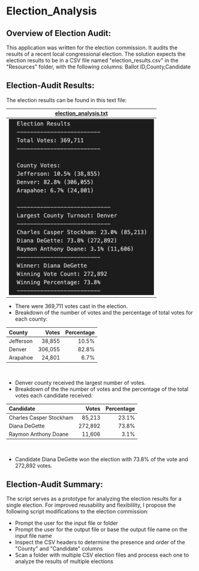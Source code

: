 # Election_Analysis
## Overview of Election Audit:
This application was written for the election commission. It audits the results of a recent local congressional election. The solution expects the election results to be in a CSV file named "election_results.csv" in the "Resources" folder, with the following columns:
Ballot ID,County,Candidate 
## Election-Audit Results:
The election results can be found in this text file:
<center>

| [election_analysis.txt](https://github.com/Hala-INTJ/Election_Analysis/blob/main/analysis/election_analysis.txt) |
| ------------ |
| ![](https://github.com/Hala-INTJ/Election_Analysis/blob/main/analysis/Election%20Results%20Image.png) |
</center>

* There were 369,711 votes cast in the election.
* Breakdown of the number of votes and the percentage of total votes for each county:
<center>

| County                  | Votes       | Percentage |
| :---------------------- | ----------: | ----------:|
| Jefferson | 38,855 | 10.5% |
| Denver | 306,055 | 82.8% |
| Arapahoe| 24,801 | 6.7% |
</center>
<br>

* Denver county received the largest number of votes. 
* Breakdown of the the number of votes and the percentage of the total votes each candidate received:
<center>

| Candidate               | Votes       | Percentage |
| :---------------------- | ----------: | ----------:|
| Charles Casper Stockham | 85,213 | 23.1% |
| Diana DeGette | 272,892 | 73.8% |
| Raymon Anthony Doane| 11,606 | 3.1% |
</center>
<br>

* Candidate Diana DeGette won the election with 73.8% of the vote and 272,892 votes.

## Election-Audit Summary:
The script serves as a prototype for analyzing the election results for a single election. For improved reusability and flexiblility, I propose the following script modifications to the election commission:
* Prompt the user for the input file or folder
* Prompt the user for the output file or base the output file name on the input file name
* Inspect the CSV headers to determine the presence and order of the "County" and "Candidate" columns
* Scan a folder with multiple CSV election files and process each one to analyze the results of multiple elections